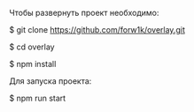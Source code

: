 Чтобы развернуть проект необходимо:

$ git clone https://github.com/forw1k/overlay.git

$ cd overlay

$ npm install

Для запуска проекта:

$ npm run start